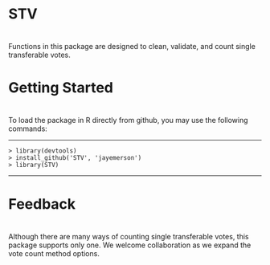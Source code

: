 # STV
#
Functions in this package are designed to clean, validate, and count single transferable votes.

# Getting Started
#
To load the package in R directly from github, you may use the following commands:

---
    > library(devtools)
    > install_github('STV', 'jayemerson')
    > library(STV)
---

# Feedback
#
Although there are many ways of counting single transferable votes, this package supports only one. We welcome collaboration as we expand the vote count method options.